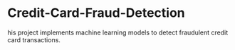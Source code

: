 # Credit-Card-Fraud-Detection
his project implements machine learning models to detect fraudulent credit card transactions.
